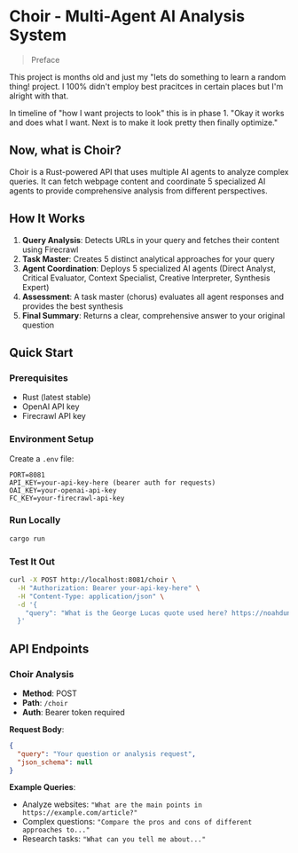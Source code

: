 # Choir - Multi-Agent AI Analysis System

> Preface

This project is months old and just my "lets do something to learn a random thing! project. I 100% didn't employ best pracitces in certain places but I'm alright with that.

In timeline of "how I want projects to look" this is in phase 1. "Okay it works and does what I want. Next is to make it look pretty then finally optimize."



## Now, what is Choir?


Choir is a Rust-powered API that uses multiple AI agents to analyze complex queries. It can fetch webpage content and coordinate 5 specialized AI agents to provide comprehensive analysis from different perspectives.

## How It Works

1. **Query Analysis**: Detects URLs in your query and fetches their content using Firecrawl
2. **Task Master**: Creates 5 distinct analytical approaches for your query
3. **Agent Coordination**: Deploys 5 specialized AI agents (Direct Analyst, Critical Evaluator, Context Specialist, Creative Interpreter, Synthesis Expert)
4. **Assessment**: A task master (chorus) evaluates all agent responses and provides the best synthesis
5. **Final Summary**: Returns a clear, comprehensive answer to your original question

## Quick Start

### Prerequisites
- Rust (latest stable)
- OpenAI API key
- Firecrawl API key

### Environment Setup
Create a `.env` file:
```
PORT=8081
API_KEY=your-api-key-here (bearer auth for requests)
OAI_KEY=your-openai-api-key
FC_KEY=your-firecrawl-api-key
```

### Run Locally
```bash
cargo run
```

### Test It Out
```bash
curl -X POST http://localhost:8081/choir \
  -H "Authorization: Bearer your-api-key-here" \
  -H "Content-Type: application/json" \
  -d '{
    "query": "What is the George Lucas quote used here? https://noahdunnagan.com/thoughts/design"
  }'
```

## API Endpoints

### Choir Analysis
- **Method**: POST
- **Path**: `/choir`
- **Auth**: Bearer token required

**Request Body**:
```json
{
  "query": "Your question or analysis request",
  "json_schema": null
}
```

**Example Queries**:
- Analyze websites: `"What are the main points in https://example.com/article?"`
- Complex questions: `"Compare the pros and cons of different approaches to..."`
- Research tasks: `"What can you tell me about..."`
